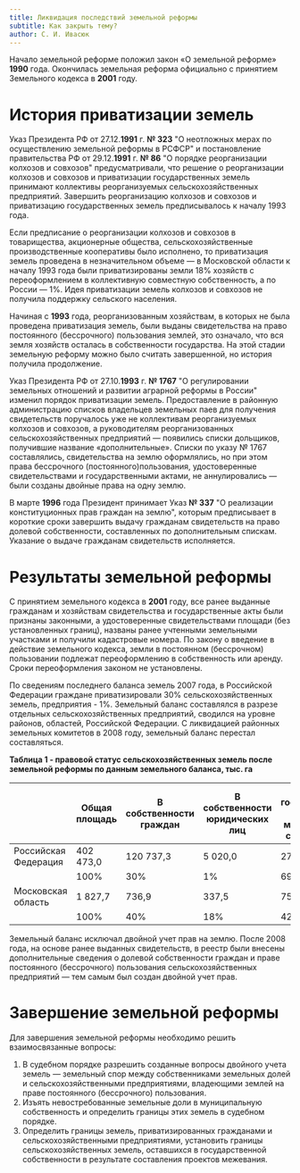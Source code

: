 ```yaml
---
title: Ликвидация последствий земельной реформы
subtitle: Как закрыть тему?
author: С. И. Ивасюк
---
```


Начало земельной реформе положил закон «О земельной реформе» **1990** года. Окончилась земельная реформа официально с принятием Земельного кодекса в **2001** году. 

# История приватизации земель

Указ Президента РФ от 27.12.**1991** г. **№ 323** "О неотложных мерах по осуществлению земельной реформы в РСФСР" и постановление правительства РФ от 29.12.**1991** г. **№ 86** "О порядке реорганизации колхозов и совхозов" предусматривали, что решение о реорганизации колхозов и совхозов и приватизации государственных земель принимают коллективы реорганизуемых сельскохозяйственных предприятий. Завершить реорганизацию колхозов и совхозов и  приватизацию государственных земель предписывалось к началу 1993 года. 

Если предписание о реорганизации колхозов и совхозов в  товарищества, акционерные общества, сельскохозяйственные производственные кооперативы было исполнено, то приватизация земель проведена в незначительном объеме — в Московской области к началу 1993 года были приватизированы земли 18% хозяйств с переоформлением в коллективную совместную собственность, а по России — 1%. Идея приватизации земель колхозов и совхозов не получила поддержку сельского населения.

Начиная с **1993** года, реорганизованным хозяйствам, в которых не была проведена приватизация земель, были выданы свидетельства на право постоянного (бессрочного) пользования землей, это означало, что вся земля хозяйств осталась в собственности государства. На этой стадии земельную реформу можно было считать завершенной, но история получила продолжение. 

Указ Президента РФ от 27.10.**1993** г. **№ 1767** "О регулировании земельных отношений и развитии аграрной реформы в России" изменил порядок приватизации земель. Предоставление в районную администрацию списков владельцев земельных паев для получения свидетельств поручалось уже не коллективам реорганизуемых колхозов и совхозов, а руководителям реорганизованных сельскохозяйственных предприятий — появились списки дольщиков, получившие название «дополнительные». Списки по указу № 1767 составлялись, свидетельства на землю оформлялись, но при этом права бессрочного (постоянного)пользования, удостоверенные свидетельствами и государственными актами, не аннулировались — были созданы двойные права на одну землю. 

В марте **1996** года Президент принимает Указ **№ 337** "О реализации конституционных прав граждан на землю", которым предписывает в короткие сроки завершить выдачу гражданам свидетельств на право долевой собственности, составленных по дополнительным спискам. Указание о выдаче гражданам свидетельств исполняется.

# Результаты земельной реформы

С принятием земельного кодекса в **2001** году, все ранее выданные гражданам и хозяйствам свидетельства и государственные акты были признаны законными, а удостоверенные свидетельствами площади (без установленных границ), названы ранее учтенными земельными участками и получили кадастровые номера. По закону о введение в действие земельного кодекса, земли в постоянном (бессрочном) пользовании подлежат переоформлению в собственность или аренду. Сроки переоформления законом не установлены. 

По сведениям последнего баланса земель 2007 года, в Российской Федерации граждане приватизировали 30% сельскохозяйственных земель, предприятия - 1%. Земельный баланс составлялся в разрезе отдельных сельскохозяйственных предприятий, сводился на уровне районов, областей, Российской Федерации. С ликвидацией районных земельных комитетов в 2008 году, земельный баланс перестал составляться.

<strong>Таблица 1 - правовой статус сельскохозяйственных земель после земельной реформы по данным земельного баланса, тыс. га</strong>

|                      | Общая площадь | В собственности граждан | В собственности юридических лиц | В государственной <br />и  муниципальной собственности |
| -------------------- | ------------- | ----------------------- | ------------------------------- | ------------------------------------------------------ |
| Российская Федерация | 402 473,0     | 120 737,3               | 5 020,0                         | 276 715,7                                              |
|                      | 100%          | 30%                     | 1%                              | 69%                                                    |
| Московская область   | 1 827,7       | 736,9                   | 337,5                           | 753,3                                                  |
|                      | 100%          | 40%                     | 18%                             | 42%                                                    |

Земельный баланс исключал двойной учет прав на землю. После 2008 года, на основе ранее выданных свидетельств, в реестр были внесены дополнительные сведения о долевой собственности граждан и праве постоянного (бессрочного) пользования сельскохозяйственных предприятий — тем самым был создан двойной учет прав. 

# Завершение земельной реформы

Для завершения земельной реформы необходимо решить взаимосвязанные вопросы:

1.  В судебном порядке разрешить созданные вопросы двойного учета земель — земельный спор между собственниками земельных долей и сельскохозяйственными предприятиями, владеющими землей на праве постоянного (бессрочного) пользования.
2. Изъять невостребованные земельные доли в муниципальную собственность и определить границы этих земель в судебном порядке.
3. Определить границы земель, приватизированных гражданами и сельскохозяйственными предприятиями, установить границы сельскохозяйственных земель, оставшихся в государственной собственности в результате составления проектов межевания.

